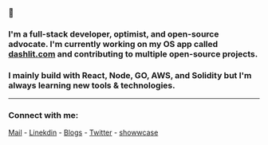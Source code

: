 
### 👋 

### I'm a full-stack developer, optimist, and open-source advocate. I'm currently working on my OS app called [dashlit.com](https://dashlit.com) and contributing to multiple open-source projects.

### I mainly build with React, Node, GO, AWS, and Solidity but I'm always learning new tools & technologies.


--------

<h3 align="left">Connect with me:</h3>

[Mail](mailto:pratiktiwari1212@gmail.com) -
[Linekdin](https://www.linkedin.com/in/pratiktiwari12/) - 
[Blogs](https://blogs.tiwaripratik.com/) -
[Twitter](https://twitter.com/pratikk_tiwari) -
[showwcase](https://www.showwcase.com/pratik-codes)











